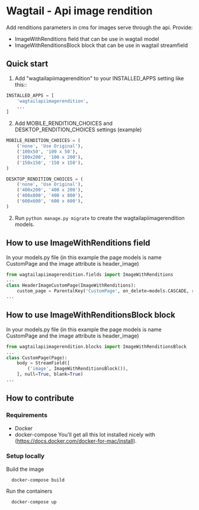 Wagtail - Api image rendition
=============================

Add renditions parameters in cms for images serve through the api.
Provide:
* ImageWithRenditions field that can be use in wagtail model
* ImageWithRenditionsBlock block that can be use in wagtail streamfield

Quick start
-----------

1. Add "wagtailapiimagerendition" to your INSTALLED_APPS setting like this::

```python
INSTALLED_APPS = [
    'wagtailapiimagerendition',
    ...
]
```

2. Add MOBILE_RENDITION_CHOICES and DESKTOP_RENDITION_CHOICES settings (example)
```python
MOBILE_RENDITION_CHOICES = (
    ('none', 'Use Original'),
    ('100x50', '100 x 50'),
    ('100x200', '100 x 200'),
    ('150x150', '150 x 150'),
)

DESKTOP_RENDITION_CHOICES = (
    ('none', 'Use Original'),
    ('400x200', '400 x 200'),
    ('400x800', '400 x 800'),
    ('600x600', '600 x 600'),
)
```

2. Run `python manage.py migrate` to create the wagtailapiimagerendition models.


How to use ImageWithRenditions field
------------------------------------

In your models.py file (in this example the page models is name CustomPage and the image attribute is header_image)
```python
from wagtailapiimagerendition.fields import ImageWithRenditions
...
class HeaderImageCustomPage(ImageWithRenditions):
    custom_page = ParentalKey('CustomPage', on_delete=models.CASCADE, related_name='header_image')
...
```



How to use ImageWithRenditionsBlock block
-----------------------------------------

In your models.py file (in this example the page models is name CustomPage and the image attribute is header_image)
```python
from wagtailapiimagerendition.blocks import ImageWithRenditionsBlock
...
class CustomPage(Page):
    body = StreamField([
        ('image', ImageWithRenditionsBlock()),
    ], null=True, blank=True)
...
```

How to contribute
-----------------

### Requirements
* Docker
* docker-compose
You'll get all this lot installed nicely with (https://docs.docker.com/docker-for-mac/install).


### Setup locally
Build the image
```
  docker-compose build
```
Run the containers
```
  docker-compose up
```